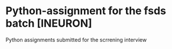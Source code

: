 # Python-assignment for the fsds batch [INEURON]
Python assignments submitted for the scrrening interview 
